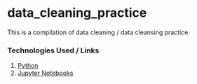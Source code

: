 # data_cleaning_practice
This is a compilation of data cleaning / data cleansing practice.

### Technologies Used / Links
1. [Python](https://www.python.org/)
2. [Jupyter Notebooks](https://jupyter.org/)


